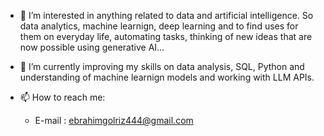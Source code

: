 - 👀 I’m interested in anything related to data and artificial intelligence. So data analytics, machine learnign, deep learning and to find uses for them on everyday life, automating tasks, thinking of new ideas that are now possible using generative AI...
- 🌱 I’m currently improving my skills on data analysis, SQL, Python and understanding of machine learnign models and working with LLM APIs.

- 📫 How to reach me:
  - E-mail : ebrahimgolriz444@gmail.com

